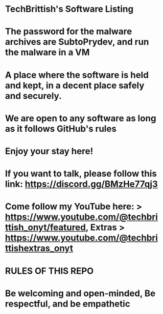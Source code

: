 # TechBrittish's Software Listing
# The password for the malware archives are SubtoPrydev, and run the malware in a VM
# A place where the software is held and kept, in a decent place safely and securely.

# We are open to any software as long as it follows GitHub's rules

# Enjoy your stay here!

# If you want to talk, please follow this link: https://discord.gg/BMzHe77qj3

# Come follow my YouTube here: > https://www.youtube.com/@techbrittish_onyt/featured, Extras > https://www.youtube.com/@techbrittishextras_onyt

# RULES OF THIS REPO
# Be welcoming and open-minded, Be respectful, and be empathetic
